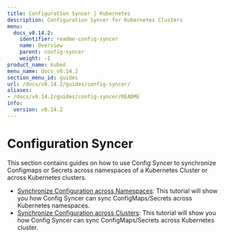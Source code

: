 ```yaml
---
title: Configuration Syncer | Kubernetes
description: Configuration Syncer for Kubernetes Clusters
menu:
  docs_v0.14.2:
    identifier: readme-config-syncer
    name: Overview
    parent: config-syncer
    weight: -1
product_name: kubed
menu_name: docs_v0.14.2
section_menu_id: guides
url: /docs/v0.14.2/guides/config-syncer/
aliases:
- /docs/v0.14.2/guides/config-syncer/README
info:
  version: v0.14.2
---
```


# Configuration Syncer

This section contains guides on how to use Config Syncer to synchronize Configmaps or Secrets across namespaces of a Kubernetes Cluster or across Kubernetes clusters.

- [Synchronize Configuration across Namespaces](/docs/v0.14.2/guides/config-syncer/intra-cluster): This tutorial will show you how Config Syncer can sync ConfigMaps/Secrets across Kubernetes namespaces.
- [Synchronize Configuration across Clusters](/docs/v0.14.2/guides/config-syncer/inter-cluster): This tutorial will show you how Config Syncer can sync ConfigMaps/Secrets across Kubernetes cluster.

